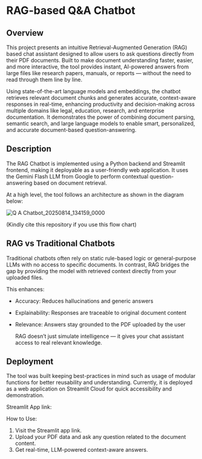 # RAG-based Q&A Chatbot
## Overview
This project presents an intuitive Retrieval-Augmented Generation (RAG) based chat assistant designed to allow users to ask questions directly from their PDF documents. Built to make document understanding faster, easier, and more interactive, the tool provides instant, AI-powered answers from large files like research papers, manuals, or reports — without the need to read through them line by line.

Using state-of-the-art language models and embeddings, the chatbot retrieves relevant document chunks and generates accurate, context-aware responses in real-time, enhancing productivity and decision-making across multiple domains like legal, education, research, and enterprise documentation. It demonstrates the power of combining document parsing, semantic search, and large language models to enable smart, personalized, and accurate document-based question-answering.

## Description
The RAG Chatbot is implemented using a Python backend and Streamlit frontend, making it deployable as a user-friendly web application. It uses the Gemini Flash LLM from Google to perform contextual question-answering based on document retrieval.

At a high level, the tool follows an architecture as shown in the diagram below:

![Q A Chatbot_20250814_134159_0000](https://github.com/user-attachments/assets/1dac383d-e4bb-4a2f-b954-ba8fe591c10e)

(Kindly cite this repository if you use this flow chart)

## RAG vs Traditional Chatbots
Traditional chatbots often rely on static rule-based logic or general-purpose LLMs with no access to specific documents. In contrast, RAG bridges the gap by providing the model with retrieved context directly from your uploaded files.

This enhances:

- Accuracy: Reduces hallucinations and generic answers
- Explainability: Responses are traceable to original document content
- Relevance: Answers stay grounded to the PDF uploaded by the user

  RAG doesn’t just simulate intelligence — it gives your chat assistant access to real relevant knowledge.

## Deployment
The tool was built keeping best-practices in mind such as usage of modular functions for better reusability and understanding. Currently, it is deployed as a web application on Streamlit Cloud for quick accessibility and demonstration.

Streamlit App link: 

How to Use:

1. Visit the Streamlit app link.
2. Upload your PDF data and ask any question related to the document content.
3. Get real-time, LLM-powered context-aware answers.
